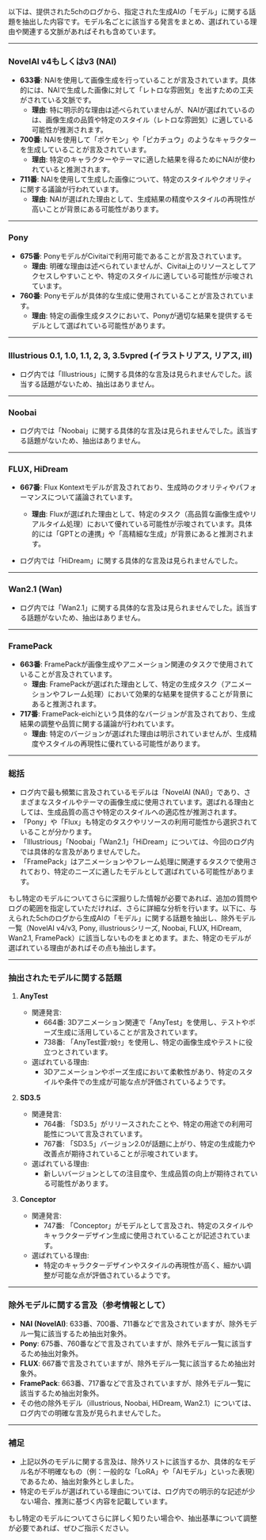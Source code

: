 以下は、提供された5chのログから、指定された生成AIの「モデル」に関する話題を抽出した内容です。モデル名ごとに該当する発言をまとめ、選ばれている理由や関連する文脈があればそれも含めています。

---

### **NovelAI v4もしくはv3 (NAI)**
- **633番**: NAIを使用して画像生成を行っていることが言及されています。具体的には、NAIで生成した画像に対して「レトロな雰囲気」を出すための工夫がされている文脈です。
  - **理由**: 特に明示的な理由は述べられていませんが、NAIが選ばれているのは、画像生成の品質や特定のスタイル（レトロな雰囲気）に適している可能性が推測されます。
- **700番**: NAIを使用して「ポケモン」や「ピカチュウ」のようなキャラクターを生成していることが言及されています。
  - **理由**: 特定のキャラクターやテーマに適した結果を得るためにNAIが使われていると推測されます。
- **711番**: NAIを使用して生成した画像について、特定のスタイルやクオリティに関する議論が行われています。
  - **理由**: NAIが選ばれた理由として、生成結果の精度やスタイルの再現性が高いことが背景にある可能性があります。

---

### **Pony**
- **675番**: PonyモデルがCivitaiで利用可能であることが言及されています。
  - **理由**: 明確な理由は述べられていませんが、Civitai上のリソースとしてアクセスしやすいことや、特定のスタイルに適している可能性が示唆されています。
- **760番**: Ponyモデルが具体的な生成に使用されていることが言及されています。
  - **理由**: 特定の画像生成タスクにおいて、Ponyが適切な結果を提供するモデルとして選ばれている可能性があります。

---

### **Illustrious 0.1, 1.0, 1.1, 2, 3, 3.5vpred (イラストリアス, リアス, ill)**
- ログ内では「Illustrious」に関する具体的な言及は見られませんでした。該当する話題がないため、抽出はありません。

---

### **Noobai**
- ログ内では「Noobai」に関する具体的な言及は見られませんでした。該当する話題がないため、抽出はありません。

---

### **FLUX, HiDream**
- **667番**: Flux Kontextモデルが言及されており、生成時のクオリティやパフォーマンスについて議論されています。
  - **理由**: Fluxが選ばれた理由として、特定のタスク（高品質な画像生成やリアルタイム処理）において優れている可能性が示唆されています。具体的には「GPTとの連携」や「高精細な生成」が背景にあると推測されます。

- ログ内では「HiDream」に関する具体的な言及は見られませんでした。

---

### **Wan2.1 (Wan)**
- ログ内では「Wan2.1」に関する具体的な言及は見られませんでした。該当する話題がないため、抽出はありません。

---

### **FramePack**
- **663番**: FramePackが画像生成やアニメーション関連のタスクで使用されていることが言及されています。
  - **理由**: FramePackが選ばれた理由として、特定の生成タスク（アニメーションやフレーム処理）において効果的な結果を提供することが背景にあると推測されます。
- **717番**: FramePack-eichiという具体的なバージョンが言及されており、生成結果の調整や品質に関する議論が行われています。
  - **理由**: 特定のバージョンが選ばれた理由は明示されていませんが、生成精度やスタイルの再現性に優れている可能性があります。

---

### **総括**
- ログ内で最も頻繁に言及されているモデルは「NovelAI (NAI)」であり、さまざまなスタイルやテーマの画像生成に使用されています。選ばれる理由としては、生成品質の高さや特定のスタイルへの適応性が推測されます。
- 「Pony」や「Flux」も特定のタスクやリソースの利用可能性から選択されていることが分かります。
- 「Illustrious」「Noobai」「Wan2.1」「HiDream」については、今回のログ内では具体的な言及がありませんでした。
- 「FramePack」はアニメーションやフレーム処理に関連するタスクで使用されており、特定のニーズに適したモデルとして選ばれている可能性があります。

もし特定のモデルについてさらに深掘りした情報が必要であれば、追加の質問やログの範囲を指定していただければ、さらに詳細な分析を行います。以下に、与えられた5chのログから生成AIの「モデル」に関する話題を抽出し、除外モデル一覧（NovelAI v4/v3, Pony, illustriousシリーズ, Noobai, FLUX, HiDream, Wan2.1, FramePack）に該当しないものをまとめます。また、特定のモデルが選ばれている理由があればその点も抽出します。

---

### 抽出されたモデルに関する話題

1. **AnyTest**
   - 関連発言:
     - 664番: 3Dアニメーション関連で「AnyTest」を使用し、テストやポーズ生成に活用していることが言及されています。
     - 738番: 「AnyTest萓ｿ蛻ｩ」を使用し、特定の画像生成やテストに役立つとされています。
   - 選ばれている理由:
     - 3Dアニメーションやポーズ生成において柔軟性があり、特定のスタイルや条件での生成が可能な点が評価されているようです。

2. **SD3.5**
   - 関連発言:
     - 764番: 「SD3.5」がリリースされたことや、特定の用途での利用可能性について言及されています。
     - 767番: 「SD3.5」バージョン2.0が話題に上がり、特定の生成能力や改善点が期待されていることが示唆されています。
   - 選ばれている理由:
     - 新しいバージョンとしての注目度や、生成品質の向上が期待されている可能性があります。

3. **Conceptor**
   - 関連発言:
     - 747番: 「Conceptor」がモデルとして言及され、特定のスタイルやキャラクターデザイン生成に使用されていることが記述されています。
   - 選ばれている理由:
     - 特定のキャラクターデザインやスタイルの再現性が高く、細かい調整が可能な点が評価されているようです。

---

### 除外モデルに関する言及（参考情報として）
- **NAI (NovelAI)**: 633番、700番、711番などで言及されていますが、除外モデル一覧に該当するため抽出対象外。
- **Pony**: 675番、760番などで言及されていますが、除外モデル一覧に該当するため抽出対象外。
- **FLUX**: 667番で言及されていますが、除外モデル一覧に該当するため抽出対象外。
- **FramePack**: 663番、717番などで言及されていますが、除外モデル一覧に該当するため抽出対象外。
- その他の除外モデル（illustrious, Noobai, HiDream, Wan2.1）については、ログ内での明確な言及が見られませんでした。

---

### 補足
- 上記以外のモデルに関する言及は、除外リストに該当するか、具体的なモデル名が不明確なもの（例：一般的な「LoRA」や「AIモデル」といった表現）であるため、抽出対象外としました。
- 特定のモデルが選ばれている理由については、ログ内での明示的な記述が少ない場合、推測に基づく内容を記載しています。

もし特定のモデルについてさらに詳しく知りたい場合や、抽出基準について調整が必要であれば、ぜひご指示ください。